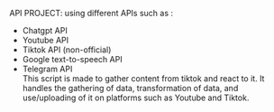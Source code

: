 API PROJECT:
using different APIs such as :
- Chatgpt API
- Youtube API
- Tiktok API (non-official)
- Google text-to-speech API
- Telegram API  
This script is made to gather content from tiktok and react to it.
It handles the gathering of data, transformation of data, and use/uploading of it on platforms such as Youtube and Tiktok.
